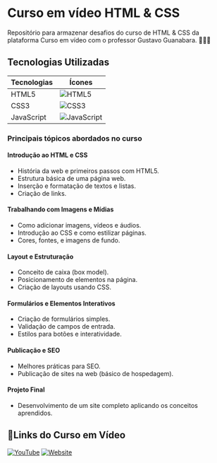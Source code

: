 # Curso em vídeo **HTML & CSS** 


Repositório para armazenar desafios do curso de HTML & CSS da plataforma Curso em vídeo com o professor Gustavo Guanabara. 👩🏾‍💻                             


## Tecnologias Utilizadas

| Tecnologias | Ícones |
|-------------|--------|
| HTML5       | ![HTML5](https://img.shields.io/badge/HTML5-orange?style=for-the-badge&logo=html5&logoColor=white) |
| CSS3        | ![CSS3](https://img.shields.io/badge/CSS3-blue?style=for-the-badge&logo=css3&logoColor=white) |
| JavaScript  | ![JavaScript](https://img.shields.io/badge/JavaScript-yellow?style=for-the-badge&logo=javascript&logoColor=black) |


### Principais tópicos abordados no curso 
#### Introdução ao HTML e CSS
- História da web e primeiros passos com HTML5.
- Estrutura básica de uma página web.
- Inserção e formatação de textos e listas.
- Criação de links.
#### Trabalhando com Imagens e Mídias
- Como adicionar imagens, vídeos e áudios.
- Introdução ao CSS e como estilizar páginas.
- Cores, fontes, e imagens de fundo.
#### Layout e Estruturação
- Conceito de caixa (box model).
- Posicionamento de elementos na página.
- Criação de layouts usando CSS.
#### Formulários e Elementos Interativos
- Criação de formulários simples.
- Validação de campos de entrada.
- Estilos para botões e interatividade.
#### Publicação e SEO 
- Melhores práticas para SEO.
- Publicação de sites na web (básico de hospedagem).
#### Projeto Final
- Desenvolvimento de um site completo aplicando os conceitos aprendidos.

## 🔗Links do Curso em Vídeo


[![YouTube](https://img.shields.io/badge/YouTube-FF0000?style=for-the-badge&logo=youtube&logoColor=white)](https://www.youtube.com/cursoemvideo)
[![Website](https://img.shields.io/badge/Website-000000?style=for-the-badge&logo=About.me&logoColor=white)](https://www.cursoemvideo.com/)
